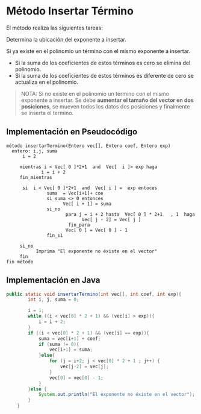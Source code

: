 # Método Insertar Término

El método realiza las siguientes tareas:
 
Determina la ubicación del exponente a insertar.

Si ya existe en el polinomio un término con el mismo exponente a insertar.
- Si la  suma de los coeficientes de estos términos  es cero se elimina del polinomio.
- Si la  suma de los coeficientes de estos términos  es diferente de cero se actualiza en el  polinomio.

>NOTA: Si no existe en el polinomio un término con el mismo exponente a insertar. Se debe **aumentar el tamaño del vector en dos posiciones**, se mueven todos los datos dos posiciones  y finalmente se inserta el termino.

## Implementación en Pseudocódigo

```
método insertarTermino(Entero vec[], Entero coef, Entero exp)
  entero: i,j, suma
      i = 2
      
     mientras i < Vec[ 0 ]*2+1  and  Vec[  i ]> exp haga
             i = i + 2
     fin_mientras

      si  i < Vec[ 0 ]*2+1  and  Vec[ i ] =  exp entoces
               suma  = Vec[i+1]+ coe
               si suma <> 0 entonces
                     Vec[ i + 1] = suma
               si_no
                      para j = i + 2 hasta  Vec[ 0 ] * 2+1   , 1  haga
                            Vec[ j - 2] = Vec[ j ]
                       fin_para
                      Vec[ 0 ] = Vec[ 0 ] - 1
               fin_si

     si_no
           Imprima "El exponente no éxiste en el vector"
     fin
fin método
```

## Implementación en Java
```java
public static void insertarTermino(int vec[], int coef, int exp){
        int i, j, suma = 0;

        i = 1;
        while ((i < vec[0] * 2 + 1) && (vec[i] > exp)){
            i = i + 2;
        }
        if ((i < vec[0] * 2 + 1) && (vec[i] == exp)){
            suma = vec[i+1] + coef;
            if (suma != 0){
                vec[i+1] = suma;
            }else{
                for (j = i+2; j < vec[0] * 2 + 1 ; j++) {
                    vec[j-2] = vec[j];
                }
                vec[0] = vec[0] - 1;
            }
        }else {
            System.out.println("El exponente no éxiste en el vector");
        }
    }
```
